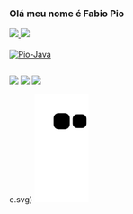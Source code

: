 ### Olá meu nome é Fabio Pio

 <div>
  <a href="https://github.com/fabiomendespio">
  <img height="180em" src="https://github-readme-stats.vercel.app/api?username=fabiomendespio&show_icons=true&theme=dracula&include_all_commits=true&count_private=true"/>
  <img height="180em" src="https://github-readme-stats.vercel.app/api/top-langs/?username=fabiomendespio&layout=compact&langs_count=7&theme=dracula"/>
</div>
<div style="display: inline_block"><br>
  <img align="center" alt="Pio-Java" height="30" width="40" img src="https://cdn.jsdelivr.net/gh/devicons/devicon/icons/java/java-original-wordmark.svg">
</div>
  
  ##
 
<div> 

  <a href="https://instagram.com/fabio_pio_danunzio" target="_blank"><img src="https://img.shields.io/badge/-Instagram-%23E4405F?style=for-the-badge&logo=instagram&logoColor=white" target="_blank"></a>
  <a href = "mailto:fabiomendespio@gmail.com"><img src="https://img.shields.io/badge/-Gmail-%23333?style=for-the-badge&logo=gmail&logoColor=white" target="_blank"></a>
  <a href="https://www.linkedin.com/in/abio-pio-904b90186" target="_blank"><img src="https://img.shields.io/badge/-LinkedIn-%230077B5?style=for-the-badge&logo=linkedin&logoColor=white" target="_blank"></a> 
 
e.svg)
   ![Snake animation](https://github.com/rafaballerini/rafaballerini/blob/output/github-contribution-grid-snake.svg)
 
</div>
